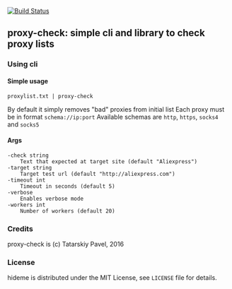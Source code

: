 [![Build Status](https://secure.travis-ci.org/vintikzzz/proxy-check.png?branch=master)](http://travis-ci.org/vintikzzz/proxy-check)

## proxy-check: simple cli and library to check proxy lists

### Using cli

#### Simple usage
```
proxylist.txt | proxy-check
```
By default it simply removes "bad" proxies from initial list
Each proxy must be in format `schema://ip:port`
Available schemas are `http`, `https`, `socks4` and `socks5`

#### Args
```
-check string
    Text that expected at target site (default "Aliexpress")
-target string
    Target test url (default "http://aliexpress.com")
-timeout int
    Timeout in seconds (default 5)
-verbose
    Enables verbose mode
-workers int
    Number of workers (default 20)
```

### Credits

proxy-check is (c) Tatarskiy Pavel, 2016

### License

hideme is distributed under the MIT License, see `LICENSE` file for details.
